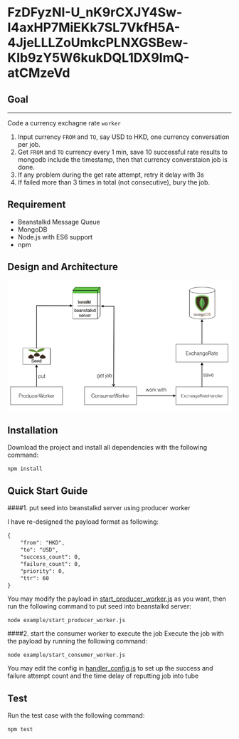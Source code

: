 # FzDFyzNI-U_nK9rCXJY4Sw-I4axHP7MiEKk7SL7VkfH5A-4JjeLLLZoUmkcPLNXGSBew-KIb9zY5W6kukDQL1DX9ImQ-atCMzeVd

## Goal
----
Code a currency exchagne rate `worker`

1. Input currency `FROM` and `TO`, say USD to HKD, one currency conversation per job.
2. Get `FROM` and `TO` currency every 1 min, save 10 successful rate results to mongodb include the timestamp, then that currency converstaion job is done.
3. If any problem during the get rate attempt, retry it delay with 3s
4. If failed more than 3 times in total (not consecutive), bury the job.

## Requirement
- Beanstalkd Message Queue
- MongoDB
- Node.js with ES6 support
- npm

## Design and Architecture
![architecture](/architecture.png)

## Installation
Download the project and install all dependencies with the following command:
```
npm install
```
## Quick Start Guide
####1. put seed into beanstalkd server using producer worker

I have re-designed the payload format as following:
```  
{
	"from": "HKD",
	"to": "USD",
	"success_count": 0,
	"failure_count": 0,
	"priority": 0,
	"ttr": 60
}
```
You may modify the payload in [start_producer_worker.js](/example/start_producer_worker.js) as you want, then run the following command to put seed into beanstalkd server:
```
node example/start_producer_worker.js
```

####2. start the consumer worker to execute the job
Execute the job with the payload by running the following command:
```
node example/start_consumer_worker.js
```
You may edit the config in [handler_config.js](/lib/config/handler_config.js) to set up the success and failure attempt count and the time delay of reputting job into tube

## Test
Run the test case with the following command:
```
npm test
```
